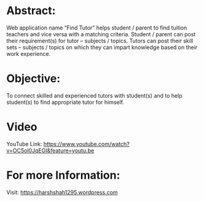 # Abstract:

Web application name “Find Tutor” helps student / parent to find tuition teachers and vice versa with a matching criteria. Student / parent can post their requirement(s) for tutor – subjects / topics. Tutors can post their skill sets – subjects / topics on which they can impart knowledge based on their work experience.

# Objective:

To connect skilled and experienced tutors with student(s) and to help student(s) to find appropriate tutor for himself.

# Video

YouTube Link: https://www.youtube.com/watch?v=OC5ol0JqEGI&feature=youtu.be

# For more Information:

Visit: https://harshshah1295.wordpress.com
